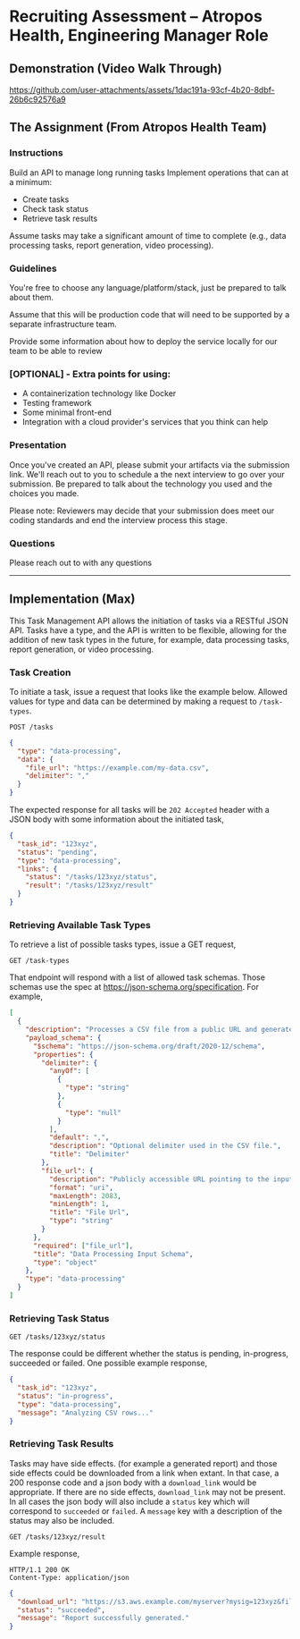 # Recruiting Assessment – Atropos Health, Engineering Manager Role

## Demonstration (Video Walk Through)



https://github.com/user-attachments/assets/1dac191a-93cf-4b20-8dbf-26b6c92576a9



## The Assignment (From Atropos Health Team)

### Instructions
Build an API to manage long running tasks
Implement operations that can at a minimum:

- Create tasks
- Check  task status
- Retrieve task results

Assume tasks may take a significant amount of time to complete (e.g., data processing tasks, report generation, video processing).  


### Guidelines

You're free to choose any language/platform/stack, just be prepared to talk about them.

Assume that this will be production code that will need to be supported by a separate infrastructure team.

Provide some information about how to deploy the service locally for our team to be able to review

### [OPTIONAL] - Extra points for using:

- A containerization technology like Docker
- Testing framework
- Some minimal front-end
- Integration with a cloud provider's services that you think can help

### Presentation

Once you've created an API, please submit your artifacts via the submission link.  We'll reach out to you to schedule a the next interview to go over your submission. Be prepared to talk about the technology you used and the choices you made. 

Please note: Reviewers may decide that your submission does meet our coding standards and end the interview process this stage.

### Questions
Please reach out to with any questions

---
## Implementation (Max)

This Task Management API allows the initiation of tasks via a RESTful JSON API. Tasks have a type, and the API is written to be flexible, allowing for the addition of new task types in the future, for example, data processing tasks, report generation, or video processing. 


### Task Creation 

To initiate a task, issue a request that looks like the example below. Allowed values for type and data can be determined by making a request to `/task-types`.

```http
POST /tasks
```
```json
{
  "type": "data-processing",
  "data": {
    "file_url": "https://example.com/my-data.csv",
    "delimiter": ","
  }
}
```

The expected response for all tasks will be `202 Accepted` header with a JSON body with some information about the initiated task,
```json
{
  "task_id": "123xyz",
  "status": "pending",
  "type": "data-processing",
  "links": {
    "status": "/tasks/123xyz/status",
    "result": "/tasks/123xyz/result"
  }
}
```

### Retrieving Available Task Types

To retrieve a list of possible tasks types, issue a GET request,
```http
GET /task-types
```

That endpoint will respond with a list of allowed task schemas. Those schemas use the spec at https://json-schema.org/specification. For example,
```json
[
  {
    "description": "Processes a CSV file from a public URL and generates a summary report.",
    "payload_schema": {
      "$schema": "https://json-schema.org/draft/2020-12/schema",
      "properties": {
        "delimiter": {
          "anyOf": [
            {
              "type": "string"
            },
            {
              "type": "null"
            }
          ],
          "default": ",",
          "description": "Optional delimiter used in the CSV file.",
          "title": "Delimiter"
        },
        "file_url": {
          "description": "Publicly accessible URL pointing to the input CSV file.",
          "format": "uri",
          "maxLength": 2083,
          "minLength": 1,
          "title": "File Url",
          "type": "string"
        }
      },
      "required": ["file_url"],
      "title": "Data Processing Input Schema",
      "type": "object"
    },
    "type": "data-processing"
  }
]
```

### Retrieving Task Status

```http
GET /tasks/123xyz/status
```

The response could be different whether the status is pending, in-progress, succeeded or failed. One possible example response,
```json
{
  "task_id": "123xyz",
  "status": "in-progress",
  "type": "data-processing",
  "message": "Analyzing CSV rows..."
}
```

### Retrieving Task Results

Tasks may have side effects. (for example a generated report) and those side effects could be downloaded from a link when extant. In that case, a 200 response code and a json body with a `download_link` would be appropriate. If there are no side effects, `download_link` may not be present. In all cases the json body will also include a `status` key which will correspond to `succeeded` or `failed`. A `message` key with a description of the status may also be included.

```http
GET /tasks/123xyz/result
```

Example response,
```http
HTTP/1.1 200 OK
Content-Type: application/json
```
```json
{
  "download_url": "https://s3.aws.example.com/myserver?mysig=123xyz&file=task_123xyz",
  "status": "succeeded",
  "message": "Report successfully generated."
}
```


